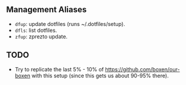 ## Management Aliases

- `dfup`: update dotfiles (runs ~/.dotfiles/setup).
- `dfls`: list dotfiles.
- `zfup`: zprezto update.

## TODO

- Try to replicate the last 5% - 10% of https://github.com/boxen/our-boxen with this setup (since this gets us about 90-95% there).

